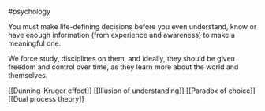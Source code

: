 #psychology 

You must make life-defining decisions before you even understand, know or have enough information (from experience and awareness) to make a meaningful one.

We force study, disciplines on them, and ideally, they should be given freedom and control over time, as they learn more about the world and themselves.

[[Dunning-Kruger effect]]
[[Illusion of understanding]]
[[Paradox of choice]]
[[Dual process theory]]
